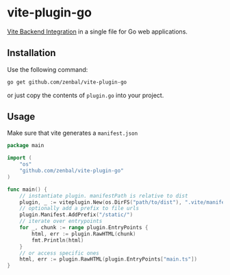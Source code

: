 # vite-plugin-go

[Vite Backend Integration](https://vitejs.dev/guide/backend-integration) in a single file for Go web applications.

## Installation

Use the following command:

```bash
go get github.com/zenbal/vite-plugin-go
```

or just copy the contents of `plugin.go` into your project.

## Usage

Make sure that vite generates a `manifest.json`

```go
package main

import (
    "os"
    "github.com/zenbal/vite-plugin-go"
)

func main() {
    // instantiate plugin. manifestPath is relative to dist
    plugin, _ := viteplugin.New(os.DirFS("path/to/dist"), ".vite/manifest.json")
    // optionally add a prefix to file urls
    plugin.Manifest.AddPrefix("/static/")
    // iterate over entrypoints
    for _, chunk := range plugin.EntryPoints {
        html, err := plugin.RawHTML(chunk)
        fmt.Println(html)
    }
    // or access specific ones
    html, err := plugin.RawHTML(plugin.EntryPoints["main.ts"])
}
```
